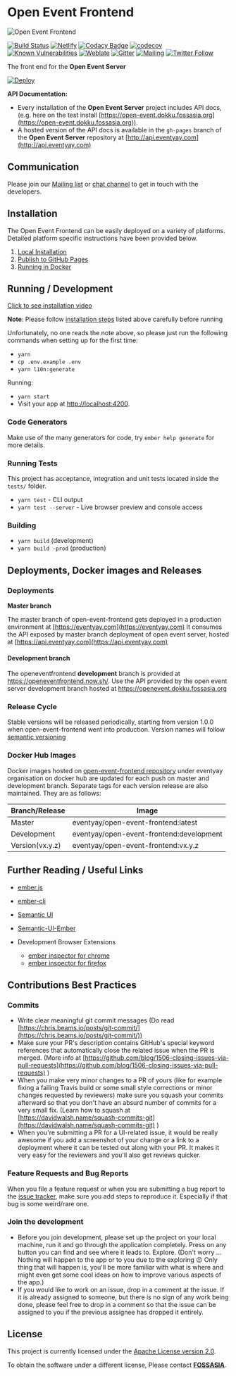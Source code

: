 # Open Event Frontend

![Open Event Frontend](docs/images/Frontend_Branding.png)

[![Build Status](https://github.com/fossasia/open-event-frontend/workflows/CI/badge.svg?branch=development)](https://github.com/fossasia/open-event-frontend/actions?query=workflow%3Aci)
[![Netlify](https://img.shields.io/netlify/89d57fdc-826c-400b-af13-c542e9513f62)](https://app.netlify.com/sites/open-event/deploys)
[![Codacy Badge](https://app.codacy.com/project/badge/Grade/71f37fe496e94175a5735d23e10591e8)](https://www.codacy.com/gh/fossasia/open-event-frontend/dashboard?utm_source=github.com&amp;utm_medium=referral&amp;utm_content=fossasia/open-event-frontend&amp;utm_campaign=Badge_Grade)
[![codecov](https://codecov.io/gh/fossasia/open-event-frontend/branch/development/graph/badge.svg)](https://codecov.io/gh/fossasia/open-event-frontend)
[![Known Vulnerabilities](https://snyk.io/test/github/fossasia/open-event-frontend/badge.svg)](https://snyk.io/test/github/fossasia/open-event-frontend)
[![Weblate](https://hosted.weblate.org/widgets/open-event/-/frontend/svg-badge.svg)](https://hosted.weblate.org/projects/open-event/frontend/)
[![Gitter](https://img.shields.io/badge/chat-on%20gitter-ff006f.svg?style=flat-square)](https://gitter.im/fossasia/open-event-frontend)
[![Mailing](https://img.shields.io/badge/Mailing-List-red.svg)](https://groups.google.com/forum/#!forum/open-event)
[![Twitter Follow](https://img.shields.io/twitter/follow/eventyay.svg?style=social&label=Follow&maxAge=2592000?style=flat-square)](https://twitter.com/eventyay)

The front end for the **Open Event Server**

[![Deploy](https://www.herokucdn.com/deploy/button.svg)](https://heroku.com/deploy)

**API Documentation:**

- Every installation of the **Open Event Server** project includes API docs, (e.g. here on the test install [https://open-event.dokku.fossasia.org](https://open-event.dokku.fossasia.org)).
- A hosted version of the API docs is available in the `gh-pages` branch of the **Open Event Server** repository at [http://api.eventyay.com](http://api.eventyay.com)

## Communication

Please join our [Mailing list](https://groups.google.com/forum/#!forum/open-event) or [chat channel](https://gitter.im/fossasia/open-event-frontend) to get in touch with the developers.

## Installation

The Open Event Frontend can be easily deployed on a variety of platforms. Detailed platform specific instructions have been provided below.

1.  [Local Installation](/docs/installation/local.md)
2.  [Publish to GitHub Pages](/docs/installation/Publish-to-GitHub-Pages.md)
3.  [Running in Docker](/docs/installation/docker.md)

## Running / Development

[Click to see installation video](https://asciinema.org/a/370458?speed=5&autoplay=1)

**Note**: Please follow [installation steps](/docs/installation/local.md#steps) listed above carefully before running

Unfortunately, no one reads the note above, so please just run the following commands when setting up for the first time:

- `yarn`
- `cp .env.example .env`
- `yarn l10n:generate`

Running:

- `yarn start`
- Visit your app at [http://localhost:4200](http://localhost:4200).

### Code Generators

Make use of the many generators for code, try `ember help generate` for more details.

### Running Tests

This project has acceptance, integration and unit tests located inside the `tests/` folder.

- `yarn test` - CLI output
- `yarn test --server` - Live browser preview and console access

### Building

- `yarn build` (development)
- `yarn build -prod` (production)

## Deployments, Docker images and Releases

### Deployments

**Master branch**

The master branch of open-event-frontend gets deployed in a production environment at [https://eventyay.com](https://eventyay.com)
It consumes the API exposed by master branch deployment of open event server, hosted at [https://api.eventyay.com](https://api.eventyay.com)

#### Development branch

The openeventfrontend **development** branch is provided at https://openeventfrontend.now.sh/. Use the API provided by the open event server development branch  hosted at https://openevent.dokku.fossasia.org


### Release Cycle

Stable versions will be released periodically, starting from version 1.0.0 when open-event-frontend went into production. Version names will follow [semantic versioning](https://semver.org/)

### Docker Hub Images

Docker images hosted on [open-event-frontend repository](https://cloud.docker.com/u/eventyay/repository/docker/eventyay/open-event-frontend) under eventyay organisation on docker hub are updated for each push on master and development branch. Separate tags for each version release are also maintained. They are as follows:

| Branch/Release  | Image                                    |
| --------------- | ---------------------------------------- |
| Master          | eventyay/open-event-frontend:latest      |
| Development     | eventyay/open-event-frontend:development |
| Version(vx.y.z) | eventyay/open-event-frontend:vx.y.z      |

## Further Reading / Useful Links

- [ember.js](https://emberjs.com/)

- [ember-cli](https://ember-cli.com/)

- [Semantic UI](https://semantic-ui.com/)

- [Semantic-UI-Ember](https://semantic-org.github.io/Semantic-UI-Ember/)

- Development Browser Extensions
  - [ember inspector for chrome](https://chrome.google.com/webstore/detail/ember-inspector/bmdblncegkenkacieihfhpjfppoconhi)
  - [ember inspector for firefox](https://addons.mozilla.org/en-US/firefox/addon/ember-inspector/)

## Contributions Best Practices

### Commits

- Write clear meaningful git commit messages (Do read [https://chris.beams.io/posts/git-commit/](https://chris.beams.io/posts/git-commit/))
- Make sure your PR's description contains GitHub's special keyword references that automatically close the related issue when the PR is merged. (More info at [https://github.com/blog/1506-closing-issues-via-pull-requests](https://github.com/blog/1506-closing-issues-via-pull-requests) )
- When you make very minor changes to a PR of yours (like for example fixing a failing Travis build or some small style corrections or minor changes requested by reviewers) make sure you squash your commits afterward so that you don't have an absurd number of commits for a very small fix. (Learn how to squash at [https://davidwalsh.name/squash-commits-git](https://davidwalsh.name/squash-commits-git) )
- When you're submitting a PR for a UI-related issue, it would be really awesome if you add a screenshot of your change or a link to a deployment where it can be tested out along with your PR. It makes it very easy for the reviewers and you'll also get reviews quicker.

### Feature Requests and Bug Reports

When you file a feature request or when you are submitting a bug report to the [issue tracker](https://github.com/fossasia/open-event-frontend/issues), make sure you add steps to reproduce it. Especially if that bug is some weird/rare one.

### Join the development

- Before you join development, please set up the project on your local machine, run it and go through the application completely. Press on any button you can find and see where it leads to. Explore. (Don't worry ... Nothing will happen to the app or to you due to the exploring :wink: Only thing that will happen is, you'll be more familiar with what is where and might even get some cool ideas on how to improve various aspects of the app.)
- If you would like to work on an issue, drop in a comment at the issue. If it is already assigned to someone, but there is no sign of any work being done, please feel free to drop in a comment so that the issue can be assigned to you if the previous assignee has dropped it entirely.

## License

This project is currently licensed under the [Apache License version 2.0](LICENSE).

To obtain the software under a different license, Please contact **[FOSSASIA](https://blog.fossasia.org/contact/)**.
